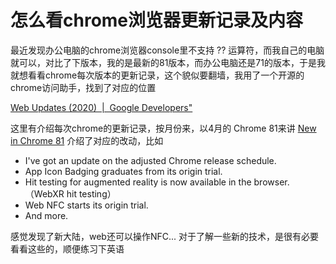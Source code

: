 # 怎么看chrome浏览器更新记录及内容
最近发现办公电脑的chrome浏览器console里不支持 ?? 运算符，而我自己的电脑就可以，对比了下版本，我的是最新的81版本，而办公电脑还是71的版本，于是我就想看看chrome每次版本的更新记录，这个貌似要翻墙，我用了一个开源的chrome访问助手，找到了对应的位置

[Web Updates (2020)  |  Google Developers"](https://developers.google.com/web/updates/2020)

这里有介绍每次chrome的更新记录，按月份来，以4月的 Chrome 81来讲 [New in Chrome 81](https://developers.google.com/web/updates/2020/04/nic81) 介绍了对应的改动，比如

- I've got an update on the adjusted Chrome release schedule.
- App Icon Badging graduates from its origin trial.
- Hit testing for augmented reality is now available in the browser.（WebXR hit testing）
- Web NFC starts its origin trial.
- And more.

感觉发现了新大陆，web还可以操作NFC... 对于了解一些新的技术，是很有必要看看这些的，顺便练习下英语

